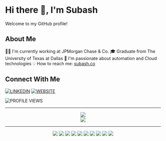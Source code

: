 # Hi there 👋, I'm Subash

Welcome to my GitHub profile!

## About Me
👨‍💻 I'm currently working at JPMorgan Chase & Co.
🎓 Graduate from The University of Texas at Dallas
🚀 I'm passionate about automation and Cloud technologies
💡 How to reach me: [subash.co](https://subash.co)

## Connect With Me
[![LINKEDIN](https://img.shields.io/badge/-LINKEDIN-0077B5?style=for-the-badge&logo=linkedin&logoColor=white)](https://www.linkedin.com/in/subashchandra2023/)
[![WEBSITE](https://img.shields.io/badge/-WEBSITE-000000?style=for-the-badge&logo=About.me&logoColor=white)](https://subash.co)

![PROFILE VIEWS](https://img.shields.io/badge/Profile%20Views-5-brightgreen?style=for-the-badge)

---
<div align="center">
  <img src="https://github-readme-streak-stats.herokuapp.com/?user=subashc2023&theme=github-dark&hide_border=true" />
</div>

<div align="center">
  <img src="https://github-readme-activity-graph.vercel.app/graph?username=subashc2023&custom_title=Subash%20Chandra's%20Contribution%20Graph&theme=github-dark&hide_border=true" />
</div>

---
<p align="center">
<img src="https://img.shields.io/badge/-PYTHON-3776AB?style=for-the-badge&logo=python&logoColor=white" />
<img src="https://img.shields.io/badge/-JAVA-ED8B00?style=for-the-badge&logo=openjdk&logoColor=white" />
<img src="https://img.shields.io/badge/-AWS-232F3E?style=for-the-badge&logo=amazon-aws&logoColor=white" />
<img src="https://img.shields.io/badge/-DOCKER-2496ED?style=for-the-badge&logo=docker&logoColor=white" />
<img src="https://img.shields.io/badge/-LINUX-FCC624?style=for-the-badge&logo=linux&logoColor=black" />
<img src="https://img.shields.io/badge/-KUBERNETES-326CE5?style=for-the-badge&logo=kubernetes&logoColor=white" />
<img src="https://img.shields.io/badge/-APACHE-D22128?style=for-the-badge&logo=Apache&logoColor=white" />
<img src="https://img.shields.io/badge/-REACT-20232A?style=for-the-badge&logo=react&logoColor=61DAFB" />
<img src="https://img.shields.io/badge/-GIT-F05032?style=for-the-badge&logo=git&logoColor=white" />
<img src="https://img.shields.io/badge/-JENKINS-D24939?style=for-the-badge&logo=Jenkins&logoColor=white" />
</p> 
